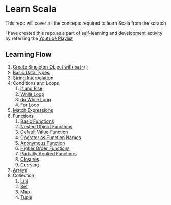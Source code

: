 # Learn Scala

This repo will cover all the concepts required to learn Scala from the scratch

I have created this repo as a part of self-learning and development activity by referring the [Youtube Playlist](https://www.youtube.com/playlist?list=PLS1QulWo1RIagob5D6kMIAvu7DQC5VTh3)

## Learning Flow
1. [Create Singleton Object with `main()`](https://github.com/kunalashar25/learn-scala/blob/main/src/main/scala/Object/HelloWorld.scala)
2. [Basic Data Types](https://github.com/kunalashar25/learn-scala/blob/main/src/main/scala/DataTypes/DataTypesVariables.scala)
3. [String Interpolation](https://github.com/kunalashar25/learn-scala/blob/main/src/main/scala/Strings/StringInterpolation.scala)
4. Conditions and Loops
    1. [if and Else](https://github.com/kunalashar25/learn-scala/blob/main/src/main/scala/ConditionsAndLoops/IfElse.scala)
    2. [While Loop](https://github.com/kunalashar25/learn-scala/blob/main/src/main/scala/ConditionsAndLoops/WhileLoop.scala)
    3. [do While Loop](https://github.com/kunalashar25/learn-scala/blob/main/src/main/scala/ConditionsAndLoops/doWhileLoop.scala)
    4. [For Loop](https://github.com/kunalashar25/learn-scala/blob/main/src/main/scala/ConditionsAndLoops/ForLoop.scala)
5. [Match Expressions](https://github.com/kunalashar25/learn-scala/blob/main/src/main/scala/Expressions/MatchExpressions.scala)
6. Functions
    1. [Basic Functions](https://github.com/kunalashar25/learn-scala/blob/main/src/main/scala/Functions/BasicFunctions.scala)
    2. [Nested Object Functions](https://github.com/kunalashar25/learn-scala/blob/main/src/main/scala/Functions/NestedObjectFunctions.scala)
    3. [Default Value Function](https://github.com/kunalashar25/learn-scala/blob/main/src/main/scala/Functions/DefaultValueFunction.scala)
    4. [Operator as Function Names](https://github.com/kunalashar25/learn-scala/blob/main/src/main/scala/Functions/OperatorAsFunctionNames.scala)
    5. [Anonymous Function](https://github.com/kunalashar25/learn-scala/blob/main/src/main/scala/Functions/AnonymousFunctions.scala)
    6. [Higher Order Functions](https://github.com/kunalashar25/learn-scala/blob/main/src/main/scala/Functions/HigherOrderFunctions.scala)
    7. [Partially Applied Functions](https://github.com/kunalashar25/learn-scala/blob/main/src/main/scala/Functions/PartiallyAppliedFunctions.scala)
    8. [Closures](https://github.com/kunalashar25/learn-scala/blob/main/src/main/scala/Functions/Closures.scala)
    9. [Currying](https://github.com/kunalashar25/learn-scala/blob/main/src/main/scala/Functions/Currying.scala)
 7. [Arrays](https://github.com/kunalashar25/learn-scala/blob/main/src/main/scala/Arrays/Arrays.scala)
 8. Collection
    1. [List](https://github.com/kunalashar25/learn-scala/blob/main/src/main/scala/Collection/ListExample.scala)
    2. [Set](https://github.com/kunalashar25/learn-scala/blob/main/src/main/scala/Collection/SetExample.scala)
    3. [Map](https://github.com/kunalashar25/learn-scala/blob/main/src/main/scala/Collection/MapExample.scala)
    4. [Tuple](https://github.com/kunalashar25/learn-scala/blob/main/src/main/scala/Collection/TupleExample.scala)